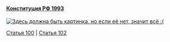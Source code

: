 #### [Конституция РФ 1993](https://lalawland.github.io/eurasia/russia/const)

[![Здесь должна быть картинка, но если её нет, значит всё :(](https://sun9-west.userapi.com/sun9-54/s/v1/ig2/L1CJ_jh1lUwrL-Xf17KcjmUiQsgVr1hn8sNENPsthajbh4bNC9SLPuQjGm98Fok4uNlwNjSFKm_TacDqdRqu6gjN.jpg?size=1280x720&quality=95&type=album)](https://sun9-west.userapi.com/sun9-54/s/v1/ig2/L1CJ_jh1lUwrL-Xf17KcjmUiQsgVr1hn8sNENPsthajbh4bNC9SLPuQjGm98Fok4uNlwNjSFKm_TacDqdRqu6gjN.jpg?size=1280x720&quality=95&type=album)

[Статья 100](https://lalawland.github.io/eurasia/russia/const/art100) | [Статья 102](https://lalawland.github.io/eurasia/russia/const/art102)
